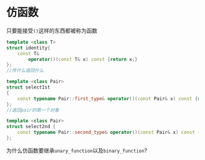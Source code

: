 # 仿函数

只要能接受`()`这样的东西都被称为函数

```c++
template <class T>
struct identity{
    const T&
        operator()(const T& x) const {return x;}
};
//传什么返回什么

template <class Pair>
struct select1st
{
    const typename Pair::first_type& operator()(const Pair& x) const {return x.first;}
};
//返回pair的第一个对象

template <class Pair>
struct select2nd {
    const typename Pair::second_type& operator()(const Pair& x) const {return x.second;}
};


```

为什么仿函数要继承`unary_function`以及`binary_function`?



